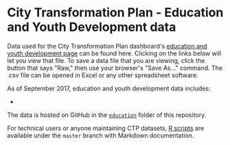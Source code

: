 # City Transformation Plan - Education and Youth Development data

Data used for the City Transformation Plan dashboard's [education and youth development page](https://ct-data-haven.github.io/ctp-dash/pages/education.html) can be found here. Clicking on the links below will let you view that file. To save a data file that you are viewing, click the button that says "Raw," then use your browser's "Save As..." command. The .csv file can be opened in Excel or any other spreadsheet software.

As of September 2017, education and youth development data includes:

*

The data is hosted on GitHub in the [`education`](../) folder of this repository.

For technical users or anyone maintaining CTP datasets, [R scripts](https://github.com/CT-Data-Haven/ctp-dash/tree/master/R) are available under the `master` branch with Markdown documentation.
